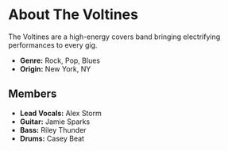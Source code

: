 # About The Voltines

The Voltines are a high-energy covers band bringing electrifying performances to every gig. 

- **Genre:** Rock, Pop, Blues
- **Origin:** New York, NY

## Members
- **Lead Vocals:** Alex Storm
- **Guitar:** Jamie Sparks
- **Bass:** Riley Thunder
- **Drums:** Casey Beat
